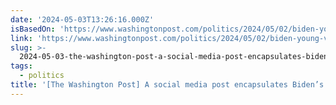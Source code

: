 ```yaml
---
date: '2024-05-03T13:26:16.000Z'
isBasedOn: 'https://www.washingtonpost.com/politics/2024/05/02/biden-young-voters'
link: 'https://www.washingtonpost.com/politics/2024/05/02/biden-young-voters'
slug: >-
  2024-05-03-the-washington-post-a-social-media-post-encapsulates-bidens-young-voter
tags:
  - politics
title: '[The Washington Post] A social media post encapsulates Biden’s young-voter '
---
```


